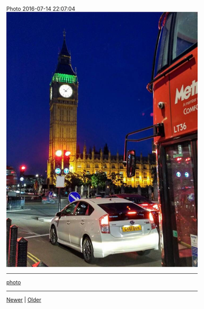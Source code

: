 <!--
title: Photo 2016-07-14 22
date: 2020-06-28T14:43:49.696Z
tags: photo
-->


Photo 2016-07-14 22:07:04
![](147414034987-0.jpg)

<!--BOTTOM-POST-NAVIGATION-->
---

[photo](tag-photo.md)

---

[Newer](147279913707.md) | [Older](147501198112.md)